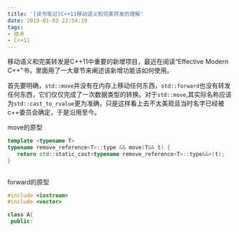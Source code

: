 ```yaml
---
title: '[读书笔记]C++11移动语义和完美转发的理解'
date: 2019-01-03 22:54:19
tags:
- 技术
- C++11
---
```


  移动语义和完美转发是C++11中重要的新增项目，最近在阅读“Effective Modern C++”书，里面用了一大章节来阐述该新增功能该如何使用。

<!-- more -->

首先要明确，`std::move`并没有在内存上移动任何东西，`std::forward`也没有转发任何东西，它们仅仅完成了一次数据类型的转换。对于`std::move`,其实际名称应该为`std::cast_to_rvalue`更为准确，只是这样看上去不太美观且当时名字已经被c++委员会确定，于是沿用至今。

move的原型

```cpp
template <typename T>
typename remove_reference<T>::type && move(T&& t) {
   return std::static_cast<typename remove_reference<T>::type&&>(t);
}
 
```

forward的原型

```cpp
#include <iostream>
#include <vector>

class A{
 public:


```
